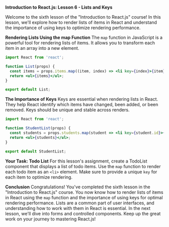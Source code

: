 **Introduction to React.js: Lesson 6 - Lists and Keys**

Welcome to the sixth lesson of the "Introduction to React.js" course! In this lesson, we'll explore how to render lists of items in React and understand the importance of using keys to optimize rendering performance.

**Rendering Lists Using the map Function**
The `map` function in JavaScript is a powerful tool for rendering lists of items. It allows you to transform each item in an array into a new element.

```jsx
import React from 'react';

function List(props) {
  const items = props.items.map((item, index) => <li key={index}>{item}</li>);
  return <ul>{items}</ul>;
}

export default List;
```

**The Importance of Keys**
Keys are essential when rendering lists in React. They help React identify which items have changed, been added, or been removed. Keys should be unique and stable across renders.

```jsx
import React from 'react';

function StudentList(props) {
  const students = props.students.map(student => <li key={student.id}>{student.name}</li>);
  return <ul>{students}</ul>;
}

export default StudentList;
```

**Your Task: Todo List**
For this lesson's assignment, create a TodoList component that displays a list of todo items. Use the `map` function to render each todo item as an `<li>` element. Make sure to provide a unique `key` for each item to optimize rendering.

**Conclusion**
Congratulations! You've completed the sixth lesson in the "Introduction to React.js" course. You now know how to render lists of items in React using the `map` function and the importance of using keys for optimal rendering performance. Lists are a common part of user interfaces, and understanding how to work with them in React is essential. In the next lesson, we'll dive into forms and controlled components. Keep up the great work on your journey to mastering React.js!